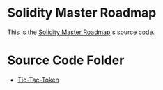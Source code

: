# Solidity Master Roadmap

This is the [Solidity Master Roadmap](https://www.notion.so/Ethereum-Master-roadmap-63bc8cdf21ac480790bc584b233910fc)'s source code. 
 

# Source Code Folder

* [Tic-Tac-Token](./tic-tac-token)